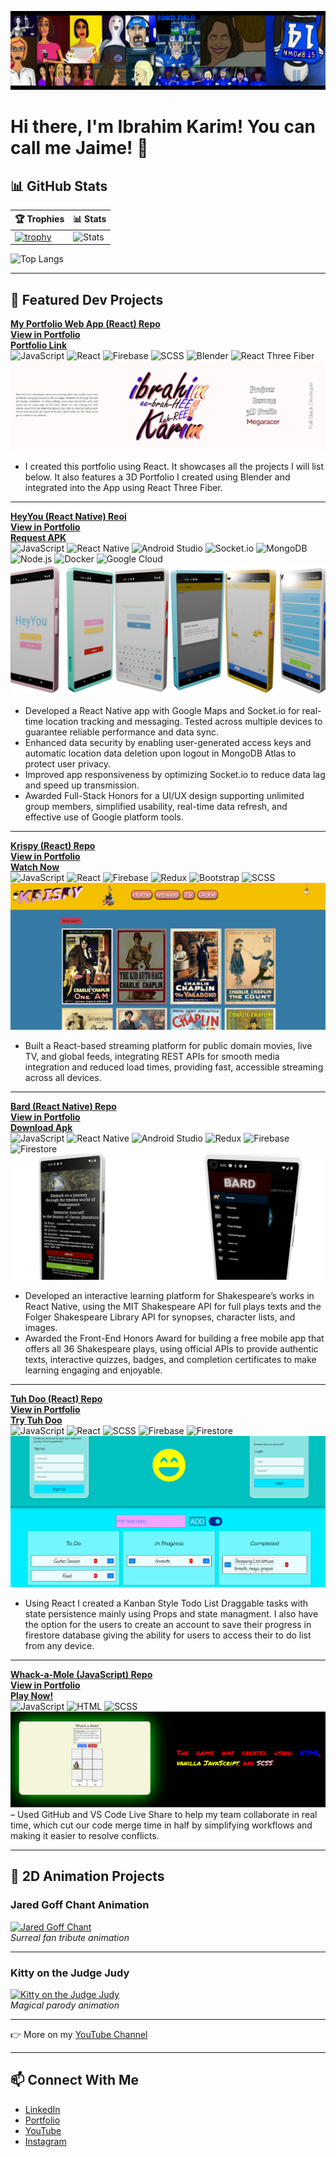 ![Banner](https://raw.githubusercontent.com/ibrahimkarim22/ibrahimkarim22/main/linkedinBanner22.jpg)

# Hi there, I'm Ibrahim Karim! You can call me Jaime! 👋  
## 📊 GitHub Stats
| 🏆 Trophies | 📊 Stats |
|-------------|----------|
| [![trophy](https://github-profile-trophy.vercel.app/?username=ibrahimkarim22&theme=onedark&row=2&column=3)](https://github.com/ryo-ma/github-profile-trophy) | ![Stats](https://github-readme-stats.vercel.app/api?username=ibrahimkarim22&show_icons=true&theme=onedark) |
![Top Langs](https://github-readme-stats.vercel.app/api/top-langs/?username=ibrahimkarim22&layout=compact&theme=onedark)

---

## 🚀 Featured Dev Projects

[**My Portfolio Web App (React) Repo**](https://github.com/ibrahimkarim22/ibrahim-karim-portfolio) </br>
[**View in Portfolio**](https://ibrahimkarim-34158.web.app/projects/thisportfolio) </br>
[**Portfolio Link**](https://ibrahimkarim-34158.web.app/) </br>
  ![JavaScript](https://img.shields.io/badge/-JavaScript-F7DF1E?logo=javascript&logoColor=000)
  ![React](https://img.shields.io/badge/-React-61DAFB?logo=react&logoColor=000) 
  ![Firebase](https://img.shields.io/badge/-Firebase-FFCA28?logo=firebase&logoColor=000)
  ![SCSS](https://img.shields.io/badge/-SCSS-CC6699?logo=sass&logoColor=fff)
  ![Blender](https://img.shields.io/badge/-Blender-F5792A?logo=blender&logoColor=fff)
  ![React Three Fiber](https://img.shields.io/badge/-React%20Three%20Fiber-000000?logo=threedotjs&logoColor=fff) </br>
![Banner](https://raw.githubusercontent.com/ibrahimkarim22/ibrahimkarim22/refs/heads/main/portfolioBanner.png)
- I created this portfolio using React. It showcases all the projects I will list below. It also features a 3D Portfolio I created using Blender and integrated into the App using React Three Fiber.
  
---

[**HeyYou (React Native) Reoi**](https://github.com/ibrahim-karim-22/fullStackPortfolioProject) </br>
[**View in Portfolio**](https://ibrahimkarim-34158.web.app/projects/heeyyou) </br>
[**Request APK**](https://drive.google.com/file/d/1qS72H4LG1BF-wKSWfJiPhMNqGe5kkRZ_/view?usp=drive_link) </br> 
  ![JavaScript](https://img.shields.io/badge/-JavaScript-F7DF1E?logo=javascript&logoColor=000)
  ![React Native](https://img.shields.io/badge/-React%20Native-61DAFB?logo=react&logoColor=000)
  ![Android Studio](https://img.shields.io/badge/-Android%20Studio-3DDC84?logo=androidstudio&logoColor=fff)
  ![Socket.io](https://img.shields.io/badge/-Socket.io-010101?logo=socketdotio&logoColor=fff)
  ![MongoDB](https://img.shields.io/badge/-MongoDB-47A248?logo=mongodb&logoColor=fff)
  ![Node.js](https://img.shields.io/badge/-Node.js-339933?logo=node.js&logoColor=fff)
  ![Docker](https://img.shields.io/badge/-Docker-2496ED?logo=docker&logoColor=fff)
  ![Google Cloud](https://img.shields.io/badge/-Google%20Cloud-4285F4?logo=googlecloud&logoColor=fff) </br>
![Banner](https://raw.githubusercontent.com/ibrahimkarim22/ibrahimkarim22/refs/heads/main/heyYouBanner.png)
- Developed a React Native app with Google Maps and Socket.io for real-time location tracking and messaging. Tested across multiple devices to guarantee reliable performance and data sync. 
- Enhanced data security by enabling user-generated access keys and automatic location data deletion upon logout in MongoDB Atlas to protect user privacy. 
- Improved app responsiveness by optimizing Socket.io to reduce data lag and speed up transmission. 
- Awarded Full-Stack Honors for a UI/UX design supporting unlimited group members, simplified usability, real-time data refresh, and effective use of Google platform tools. 

---

[**Krispy (React) Repo**](https://github.com/ibrahim-karim-22/portfolioProjectReact)</br>
[**View in Portfolio**](https://ibrahimkarim-34158.web.app/projects/krispy)</br>
[**Watch Now**](https://krispy22.web.app) </br>
  ![JavaScript](https://img.shields.io/badge/-JavaScript-F7DF1E?logo=javascript&logoColor=000)
  ![React](https://img.shields.io/badge/-React-61DAFB?logo=react&logoColor=000) 
  ![Firebase](https://img.shields.io/badge/-Firebase-FFCA28?logo=firebase&logoColor=000)
  ![Redux](https://img.shields.io/badge/-Redux-764ABC?logo=redux&logoColor=fff)
  ![Bootstrap](https://img.shields.io/badge/-Bootstrap-7952B3?logo=bootstrap&logoColor=fff)
  ![SCSS](https://img.shields.io/badge/-SCSS-CC6699?logo=sass&logoColor=fff) </br>
![Banner](https://raw.githubusercontent.com/ibrahimkarim22/ibrahimkarim22/refs/heads/main/krispyBanner.png)
- Built a React-based streaming platform for public domain movies, live TV, and global feeds, integrating REST APIs for smooth media integration and reduced load times, providing fast, accessible streaming across all devices.

---

[**Bard (React Native) Repo**](https://github.com/ibrahim-karim-22/reactNativePortfolioProject)</br>
[**View in Portfolio**](https://ibrahimkarim-34158.web.app/projects/bard)</br>
[**Download Apk**](https://drive.google.com/file/d/1kblapPn0vab5BiiJwcaMAioJ5yW14cCf/view)</br>
  ![JavaScript](https://img.shields.io/badge/-JavaScript-F7DF1E?logo=javascript&logoColor=000)
  ![React Native](https://img.shields.io/badge/-React%20Native-61DAFB?logo=react&logoColor=000)
  ![Android Studio](https://img.shields.io/badge/-Android%20Studio-3DDC84?logo=androidstudio&logoColor=fff)
  ![Redux](https://img.shields.io/badge/-Redux-764ABC?logo=redux&logoColor=fff)
  ![Firebase](https://img.shields.io/badge/-Firebase-FFCA28?logo=firebase&logoColor=000)
  ![Firestore](https://img.shields.io/badge/-Firestore-FFCA28?logo=firebase&logoColor=000) </br>
![Banner](https://raw.githubusercontent.com/ibrahimkarim22/ibrahimkarim22/refs/heads/main/bardBanner.png)
- Developed an interactive learning platform for Shakespeare’s works in React Native, using the MIT Shakespeare API for full plays texts and the Folger Shakespeare Library API for synopses, character lists, and images. 
- Awarded the Front-End Honors Award for building a free mobile app that offers all 36 Shakespeare plays, using official APIs to provide authentic texts, interactive quizzes, badges, and completion certificates to make learning engaging and enjoyable. 

---

[**Tuh Doo (React) Repo**](https://github.com/ibrahimkarim22/kanbanboard)</br>
[**View in Portfolio**](https://ibrahimkarim-34158.web.app/projects/kanban)</br>
[**Try Tuh Doo**](https://kanbanboardtodolist.web.app/)</br>
  ![JavaScript](https://img.shields.io/badge/-JavaScript-F7DF1E?logo=javascript&logoColor=000)
  ![React](https://img.shields.io/badge/-React-61DAFB?logo=react&logoColor=000) 
  ![SCSS](https://img.shields.io/badge/-SCSS-CC6699?logo=sass&logoColor=fff)
  ![Firebase](https://img.shields.io/badge/-Firebase-FFCA28?logo=firebase&logoColor=000)
  ![Firestore](https://img.shields.io/badge/-Firestore-FFCA28?logo=firebase&logoColor=000) </br>
![Banner](https://raw.githubusercontent.com/ibrahimkarim22/ibrahimkarim22/refs/heads/main/tuhDooBanner.png)
- Using React I created a Kanban Style Todo List Draggable tasks with state persistence mainly using Props and state managment. I also have the option for the users to create an account to save their progress in firestore database giving the ability for users to access their to do list from any device.

---

[**Whack-a-Mole (JavaScript) Repo**](https://github.com/ibrahim-karim-22/portfolioprojectgame)</br>
[**View in Portfolio**](https://ibrahimkarim-34158.web.app/projects/whackamole)</br>
[**Play Now!**](http://whackamolewhackamole.web.app)</br>
  ![JavaScript](https://img.shields.io/badge/-JavaScript-F7DF1E?logo=javascript&logoColor=000)
  ![HTML](https://img.shields.io/badge/-HTML5-E34F26?logo=html5&logoColor=fff)
  ![SCSS](https://img.shields.io/badge/-SCSS-CC6699?logo=sass&logoColor=fff)
![Banner](https://raw.githubusercontent.com/ibrahimkarim22/ibrahimkarim22/refs/heads/main/whackAMoleBanner.png)
– Used GitHub and VS Code Live Share to help my team collaborate in real time, which cut our code merge time in half by   simplifying workflows and making it easier to resolve conflicts.  

---

## 🎨 2D Animation Projects

### Jared Goff Chant Animation  
[![Jared Goff Chant](https://img.youtube.com/vi/IjWjixy8xQY/0.jpg)](https://www.youtube.com/watch?v=IjWjixy8xQY)  
*Surreal fan tribute animation*  

---

### Kitty on the Judge Judy  
[![Kitty on the Judge Judy](https://img.youtube.com/vi/wLnJo1LrhgY/0.jpg)](https://www.youtube.com/watch?v=wLnJo1LrhgY)  
*Magical parody animation*  

---

👉 More on my [YouTube Channel](https://www.youtube.com/@iiibrahimKarim)

---

## 📫 Connect With Me
- [LinkedIn](http://linkedin.com/in/ibrahim-karim-abaa952a7)  
- [Portfolio](https://ibrahimkarim-34158.web.app/)  
- [YouTube](https://www.youtube.com/@iiibrahimKarim)
- [Instagram](https://www.instagram.com/iiibrahimkarim/)



